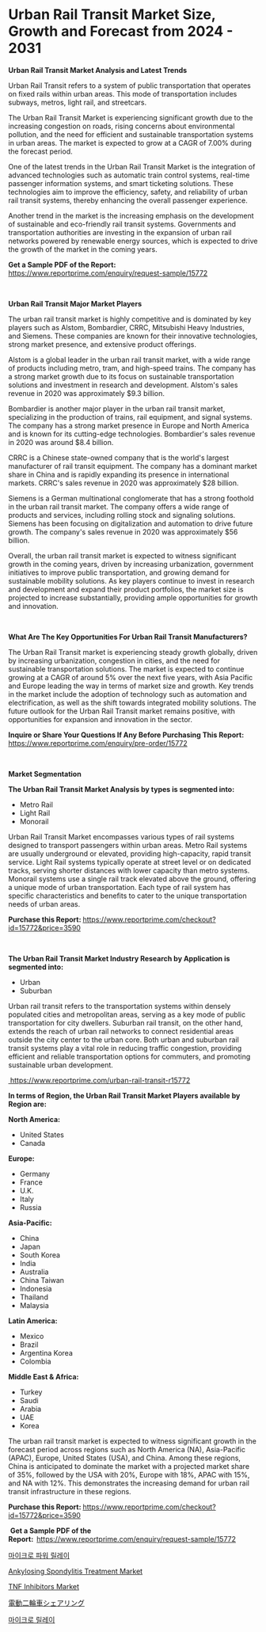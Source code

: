 <p><h1>Urban Rail Transit Market Size, Growth and Forecast from 2024 - 2031</h1></p><p><strong>Urban Rail Transit Market Analysis and Latest Trends</strong></p>
<p><p>Urban Rail Transit refers to a system of public transportation that operates on fixed rails within urban areas. This mode of transportation includes subways, metros, light rail, and streetcars.</p><p>The Urban Rail Transit Market is experiencing significant growth due to the increasing congestion on roads, rising concerns about environmental pollution, and the need for efficient and sustainable transportation systems in urban areas. The market is expected to grow at a CAGR of 7.00% during the forecast period.</p><p>One of the latest trends in the Urban Rail Transit Market is the integration of advanced technologies such as automatic train control systems, real-time passenger information systems, and smart ticketing solutions. These technologies aim to improve the efficiency, safety, and reliability of urban rail transit systems, thereby enhancing the overall passenger experience.</p><p>Another trend in the market is the increasing emphasis on the development of sustainable and eco-friendly rail transit systems. Governments and transportation authorities are investing in the expansion of urban rail networks powered by renewable energy sources, which is expected to drive the growth of the market in the coming years.</p></p>
<p><strong>Get a Sample PDF of the Report:&nbsp;</strong> <a href="https://www.reportprime.com/enquiry/request-sample/15772">https://www.reportprime.com/enquiry/request-sample/15772</a></p>
<p>&nbsp;</p>
<p><strong>Urban Rail Transit Major Market Players</strong></p>
<p><p>The urban rail transit market is highly competitive and is dominated by key players such as Alstom, Bombardier, CRRC, Mitsubishi Heavy Industries, and Siemens. These companies are known for their innovative technologies, strong market presence, and extensive product offerings.</p><p>Alstom is a global leader in the urban rail transit market, with a wide range of products including metro, tram, and high-speed trains. The company has a strong market growth due to its focus on sustainable transportation solutions and investment in research and development. Alstom's sales revenue in 2020 was approximately $9.3 billion.</p><p>Bombardier is another major player in the urban rail transit market, specializing in the production of trains, rail equipment, and signal systems. The company has a strong market presence in Europe and North America and is known for its cutting-edge technologies. Bombardier's sales revenue in 2020 was around $8.4 billion.</p><p>CRRC is a Chinese state-owned company that is the world's largest manufacturer of rail transit equipment. The company has a dominant market share in China and is rapidly expanding its presence in international markets. CRRC's sales revenue in 2020 was approximately $28 billion.</p><p>Siemens is a German multinational conglomerate that has a strong foothold in the urban rail transit market. The company offers a wide range of products and services, including rolling stock and signaling solutions. Siemens has been focusing on digitalization and automation to drive future growth. The company's sales revenue in 2020 was approximately $56 billion. </p><p>Overall, the urban rail transit market is expected to witness significant growth in the coming years, driven by increasing urbanization, government initiatives to improve public transportation, and growing demand for sustainable mobility solutions. As key players continue to invest in research and development and expand their product portfolios, the market size is projected to increase substantially, providing ample opportunities for growth and innovation.</p></p>
<p>&nbsp;</p>
<p><strong>What Are The Key Opportunities For Urban Rail Transit Manufacturers?</strong></p>
<p><p>The Urban Rail Transit market is experiencing steady growth globally, driven by increasing urbanization, congestion in cities, and the need for sustainable transportation solutions. The market is expected to continue growing at a CAGR of around 5% over the next five years, with Asia Pacific and Europe leading the way in terms of market size and growth. Key trends in the market include the adoption of technology such as automation and electrification, as well as the shift towards integrated mobility solutions. The future outlook for the Urban Rail Transit market remains positive, with opportunities for expansion and innovation in the sector.</p></p>
<p><strong>Inquire or Share Your Questions If Any Before Purchasing This Report:</strong> <a href="https://www.reportprime.com/enquiry/pre-order/15772">https://www.reportprime.com/enquiry/pre-order/15772</a></p>
<p>&nbsp;</p>
<p><strong>Market Segmentation</strong></p>
<p><strong>The Urban Rail Transit Market Analysis by types is segmented into:</strong></p>
<p><ul><li>Metro Rail</li><li>Light Rail</li><li>Monorail</li></ul></p>
<p><p>Urban Rail Transit Market encompasses various types of rail systems designed to transport passengers within urban areas. Metro Rail systems are usually underground or elevated, providing high-capacity, rapid transit service. Light Rail systems typically operate at street level or on dedicated tracks, serving shorter distances with lower capacity than metro systems. Monorail systems use a single rail track elevated above the ground, offering a unique mode of urban transportation. Each type of rail system has specific characteristics and benefits to cater to the unique transportation needs of urban areas.</p></p>
<p><strong>Purchase this Report:&nbsp;</strong><a href="https://www.reportprime.com/checkout?id=15772&price=3590">https://www.reportprime.com/checkout?id=15772&price=3590</a></p>
<p>&nbsp;</p>
<p><strong>The Urban Rail Transit Market Industry Research by Application is segmented into:</strong></p>
<p><ul><li>Urban</li><li>Suburban</li></ul></p>
<p><p>Urban rail transit refers to the transportation systems within densely populated cities and metropolitan areas, serving as a key mode of public transportation for city dwellers. Suburban rail transit, on the other hand, extends the reach of urban rail networks to connect residential areas outside the city center to the urban core. Both urban and suburban rail transit systems play a vital role in reducing traffic congestion, providing efficient and reliable transportation options for commuters, and promoting sustainable urban development.</p></p>
<p><a href="https://www.reportprime.com/urban-rail-transit-r15772">&nbsp;https://www.reportprime.com/urban-rail-transit-r15772</a></p>
<p><strong>In terms of Region, the Urban Rail Transit Market Players available by Region are:</strong></p>
<p>
    <p> <strong> North America: </strong>
        <ul>
            <li>United States</li>
            <li>Canada</li>
        </ul>
        </p> 
    <p> <strong> Europe: </strong>
        <ul>
            <li>Germany</li>
            <li>France</li>
            <li>U.K.</li>
            <li>Italy</li>
            <li>Russia</li>
        </ul>
        </p> 
    <p> <strong> Asia-Pacific: </strong>
        <ul>
            <li>China</li>
            <li>Japan</li>
            <li>South Korea</li>
            <li>India</li>
            <li>Australia</li>
            <li>China Taiwan</li>
            <li>Indonesia</li>
            <li>Thailand</li>
            <li>Malaysia</li>
        </ul>
        </p> 
    <p> <strong> Latin America: </strong>
        <ul>
            <li>Mexico</li>
            <li>Brazil</li>
            <li>Argentina Korea</li>
            <li>Colombia</li>
        </ul>
        </p> 
    <p> <strong> Middle East & Africa: </strong>
        <ul>
            <li>Turkey</li>
            <li>Saudi</li>
            <li>Arabia</li>
            <li>UAE</li>
            <li>Korea</li>
        </ul>
    </p>
    </p>
<p><p>The urban rail transit market is expected to witness significant growth in the forecast period across regions such as North America (NA), Asia-Pacific (APAC), Europe, United States (USA), and China. Among these regions, China is anticipated to dominate the market with a projected market share of 35%, followed by the USA with 20%, Europe with 18%, APAC with 15%, and NA with 12%. This demonstrates the increasing demand for urban rail transit infrastructure in these regions.</p></p>
<p><strong>Purchase this Report: </strong><a href="https://www.reportprime.com/checkout?id=15772&price=3590">https://www.reportprime.com/checkout?id=15772&price=3590</a></p>
<p>&nbsp;<strong>Get a Sample PDF of the Report:&nbsp;&nbsp;</strong><a href="https://www.reportprime.com/enquiry/request-sample/15772">https://www.reportprime.com/enquiry/request-sample/15772</a></p>
<p><strong></strong></p>
<p><p><a href="https://github.com/CliftonFisher9067/Market-Research-Report-List-2/blob/main/8106968123230.md">마이크로 파워 릴레이</a></p><p><a href="https://github.com/DeonteStanton2023/Market-Research-Report-List-2/blob/main/ankylosing-spondylitis-treatment-market.md">Ankylosing Spondylitis Treatment Market</a></p><p><a href="https://github.com/Glendatilghmankmgz0rbhwpy/Market-Research-Report-List-3/blob/main/tnf-inhibitors-market.md">TNF Inhibitors Market</a></p><p><a href="https://github.com/mm14022023/Market-Research-Report-List-2/blob/main/8632429122102.md">電動二輪車シェアリング</a></p><p><a href="https://github.com/fernandotryO5lson96765/Market-Research-Report-List-2/blob/main/7853563123231.md">마이크로 릴레이</a></p></p>